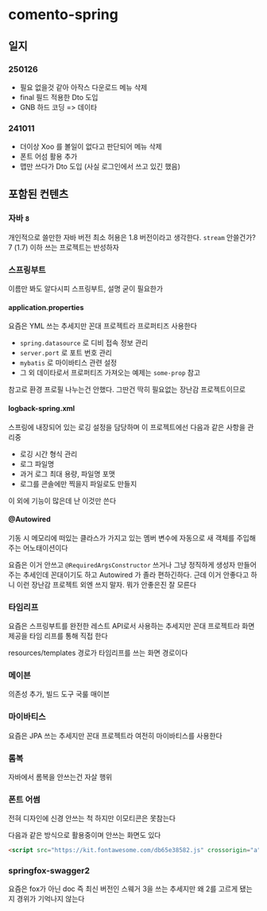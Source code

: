 # comento-spring
## 일지
### 250126
- 필요 없을것 같아 아작스 다운로드 메뉴 삭제
- final 필드 적용한 Dto 도입
- GNB 하드 코딩 => 데이타

### 241011
- 더이상 Xoo 를 볼일이 없다고 판단되어 메뉴 삭제
- 폰트 어섬 활용 추가
- 맵만 쓰다가 Dto 도입 (사실 로그인에서 쓰고 있긴 했음)

## 포함된 컨텐츠
### 자바 `8`
개인적으로 쓸만한 자바 버전 최소 허용은 1.8 버전이라고 생각한다.
`stream` 안쓸건가?
7 (1.7) 이하 쓰는 프로젝트는 반성하자

### 스프링부트
이름만 봐도 알다시피 스프링부트, 설명 굳이 필요한가

#### application.properties
요즘은 YML 쓰는 추세지만 꼰대 프로젝트라 프로퍼티즈 사용한다
- `spring.datasource` 로 디비 접속 정보 관리
- `server.port` 로 포트 번호 관리
- `mybatis` 로 마이바티스 관련 설정
- 그 외 데이타로서 프로퍼티즈 가져오는 예제는 `some-prop` 참고

참고로 환경 프로필 나누는건 안했다.
그딴건 딱히 필요없는 장난감 프로젝트이므로

#### logback-spring.xml
스프링에 내장되어 있는 로깅 설정을 담당하며 이 프로젝트에선 다음과 같은 사항을 관리중
- 로깅 시간 형식 관리
- 로그 파일명
- 과거 로그 최대 용량, 파일명 포맷
- 로그를 콘솔에만 찍을지 파일로도 만들지

이 외에 기능이 많은데 난 이것만 쓴다

#### @Autowired
기동 시 메모리에 떠있는 클라스가 가지고 있는 멤버 변수에 자동으로 새 객체를 주입해주는 어노태이션이다

요즘은 이거 안쓰고 `@RequiredArgsConstructor` 쓰거나 그냥 정직하게 생성자 만들어주는 추세인데 꼰대이기도 하고 Autowired 가 졸라 편하긴하다.
근데 이거 안좋다고 하니 이런 장난감 프로젝트 외엔 쓰지 말자.
뭐가 안좋은진 잘 모른다

### 타임리프
요즘은 스프링부트를 완전한 레스트 API로서 사용하는 추세지만 꼰대 프로젝트라 화면 제공을 타임 리프를 통해 직접 한다

resources/templates 경로가 타임리프를 쓰는 화면 경로이다

### 메이븐
의존성 추가, 빌드 도구 국룰 매이븐

### 마이바티스
요즘은 JPA 쓰는 추세지만 꼰대 프로젝트라 여전히 마이바티스를 사용한다

### 롬복
자바에서 롬복을 안쓰는건 자살 행위

### 폰트 어썸
전혀 디자인에 신경 안쓰는 척 하지만 이모티콘은 못참는다

다음과 같은 방식으로 활용중이며 안쓰는 화면도 있다
```html
<script src="https://kit.fontawesome.com/db65e38582.js" crossorigin="a"></script>
```

### springfox-swagger2
요즘은 fox가 아닌 doc
즉 최신 버전인 스웨거 3을 쓰는 추세지만 왜 2를 고르게 됐는지 경위가 기억나지 않는다
